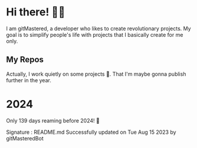 
# Hi there! 🙋‍♂️
I am gitMastered, a developer who likes to create revolutionary projects.
My goal is to simplify people's life with projects that I basically create for me only.

## My Repos
Actually, I work quietly on some projects 👀. That I'm maybe gonna publish further in the year.

# 2024
Only 139 days reaming before 2024! 🙌

Signature : README.md Successfully updated on Tue Aug 15 2023 by gitMasteredBot

